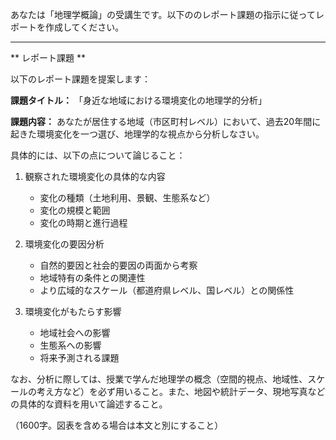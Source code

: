 あなたは「地理学概論」の受講生です。以下ののレポート課題の指示に従ってレポートを作成してください。

---------------------------------------
** レポート課題 **

以下のレポート課題を提案します：

**課題タイトル：**
「身近な地域における環境変化の地理学的分析」

**課題内容：**
あなたが居住する地域（市区町村レベル）において、過去20年間に起きた環境変化を一つ選び、地理学的な視点から分析しなさい。

具体的には、以下の点について論じること：

1. 観察された環境変化の具体的な内容
   - 変化の種類（土地利用、景観、生態系など）
   - 変化の規模と範囲
   - 変化の時期と進行過程

2. 環境変化の要因分析
   - 自然的要因と社会的要因の両面から考察
   - 地域特有の条件との関連性
   - より広域的なスケール（都道府県レベル、国レベル）との関係性

3. 環境変化がもたらす影響
   - 地域社会への影響
   - 生態系への影響
   - 将来予測される課題

なお、分析に際しては、授業で学んだ地理学の概念（空間的視点、地域性、スケールの考え方など）を必ず用いること。また、地図や統計データ、現地写真などの具体的な資料を用いて論述すること。

（1600字。図表を含める場合は本文と別にすること）